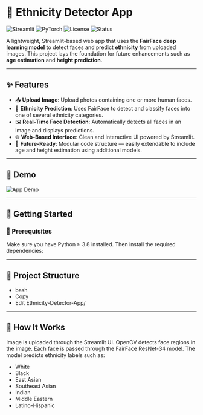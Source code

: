 # 🧬 Ethnicity Detector App

![Streamlit](https://img.shields.io/badge/Built%20With-Streamlit-red?logo=streamlit)
![PyTorch](https://img.shields.io/badge/Powered%20By-PyTorch-blue?logo=pytorch)
![License](https://img.shields.io/badge/License-MIT-green)
![Status](https://img.shields.io/badge/Status-Active-brightgreen)

A lightweight, Streamlit-based web app that uses the **FairFace deep learning model** to detect faces and predict **ethnicity** from uploaded images. This project lays the foundation for future enhancements such as **age estimation** and **height prediction**.

---

## ✨ Features

- 📤 **Upload Image**: Upload photos containing one or more human faces.
- 🧠 **Ethnicity Prediction**: Uses FairFace to detect and classify faces into one of several ethnicity categories.
- 🖼️ **Real-Time Face Detection**: Automatically detects all faces in an image and displays predictions.
- 🌐 **Web-Based Interface**: Clean and interactive UI powered by Streamlit.
- 🔧 **Future-Ready**: Modular code structure — easily extendable to include age and height estimation using additional models.

---

## 📸 Demo

![App Demo](https://user-images.githubusercontent.com/your-gif-or-image-link.gif)


---

## 🚀 Getting Started

### 🔧 Prerequisites

Make sure you have Python ≥ 3.8 installed. Then install the required dependencies:


---

## 📁 Project Structure

- bash
- Copy
- Edit
Ethnicity-Detector-App/

---

## 🧠 How It Works

 Image is uploaded through the Streamlit UI.
 OpenCV detects face regions in the image.
 Each face is passed through the FairFace ResNet-34 model.
 The model predicts ethnicity labels such as:
- White
- Black
- East Asian
- Southeast Asian
- Indian
- Middle Eastern
- Latino-Hispanic
